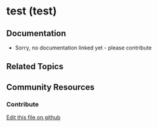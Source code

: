 # test (test)

## Documentation

* Sorry, no documentation linked yet - please contribute

## Related Topics

## Community Resources

### Contribute

[Edit this file on github](https://github.com/olafk/controlpanel-documentation-docs/blob/master/md/73en/com_liferay_mobile_device_rules_web_portlet_MDRPortlet/mobile_device_rules_edit_rule.md)
